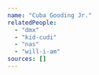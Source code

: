 ```yaml
---
name: "Cuba Gooding Jr."
relatedPeople:
  - "dmx"
  - "kid-cudi"
  - "nas"
  - "will-i-am"
sources: []
---
```


